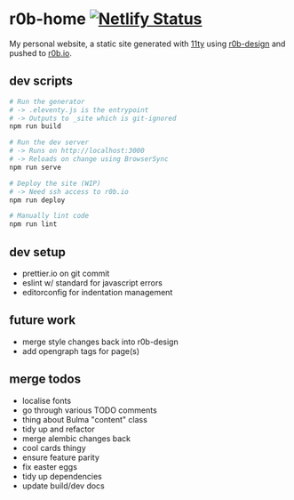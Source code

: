 # r0b-home [![Netlify Status](https://api.netlify.com/api/v1/badges/ed3d45ba-da8f-471d-9e03-da6a2e4668ec/deploy-status)](https://app.netlify.com/sites/sharp-newton-2d30e6/deploys)

My personal website, a static site generated with [11ty](https://www.11ty.dev/)
using [r0b-design](https://github.com/robb-j/r0b-design/)
and pushed to [r0b.io](r0b.io).

## dev scripts

```sh
# Run the generator
# -> .eleventy.js is the entrypoint
# -> Outputs to _site which is git-ignored
npm run build

# Run the dev server
# -> Runs on http://localhost:3000
# -> Reloads on change using BrowserSync
npm run serve

# Deploy the site (WIP)
# -> Need ssh access to r0b.io
npm run deploy

# Manually lint code
npm run lint
```

## dev setup

- prettier.io on git commit
- eslint w/ standard for javascript errors
- editorconfig for indentation management

## future work

- merge style changes back into r0b-design
- add opengraph tags for page(s)

## merge todos

- localise fonts
- go through various TODO comments
- thing about Bulma "content" class
- tidy up and refactor
- merge alembic changes back
- cool cards thingy
- ensure feature parity
- fix easter eggs
- tidy up dependencies
- update build/dev docs
